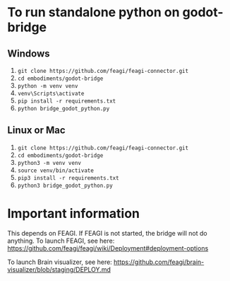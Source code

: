 # To run standalone python on godot-bridge

## Windows
1) `git clone https://github.com/feagi/feagi-connector.git`
2) `cd embodiments/godot-bridge`
3) `python -m venv venv`
4) `venv\Scripts\activate`
5) `pip install -r requirements.txt`
6) `python bridge_godot_python.py`

## Linux or Mac
1) `git clone https://github.com/feagi/feagi-connector.git`
2) `cd embodiments/godot-bridge`
3) `python3 -m venv venv`
4) `source venv/bin/activate`
5) `pip3 install -r requirements.txt`
6) `python3 bridge_godot_python.py`

# Important information
This depends on FEAGI. If FEAGI is not started, the bridge will not do anything. To launch FEAGI, see here: https://github.com/feagi/feagi/wiki/Deployment#deployment-options

To launch Brain visualizer, see here:  https://github.com/feagi/brain-visualizer/blob/staging/DEPLOY.md